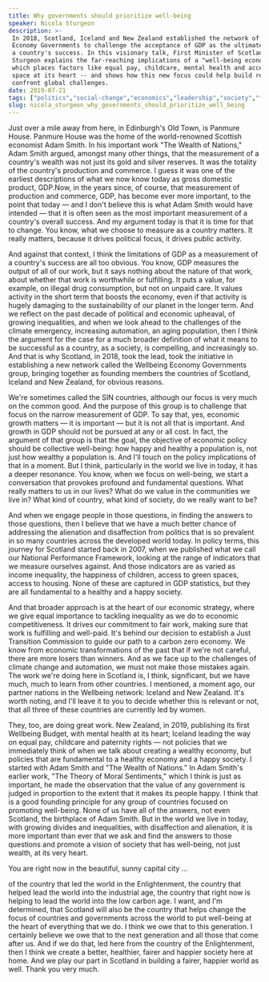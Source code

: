 ```yaml
---
title: Why governments should prioritize well-being
speaker: Nicola Sturgeon
description: >-
 In 2018, Scotland, Iceland and New Zealand established the network of Wellbeing
 Economy Governments to challenge the acceptance of GDP as the ultimate measure of
 a country's success. In this visionary talk, First Minister of Scotland Nicola
 Sturgeon explains the far-reaching implications of a "well-being economy" --
 which places factors like equal pay, childcare, mental health and access to green
 space at its heart -- and shows how this new focus could help build resolve to
 confront global challenges.
date: 2019-07-21
tags: ["politics","social-change","economics","leadership","society","future","policy","inequality"]
slug: nicola_sturgeon_why_governments_should_prioritize_well_being
---
```


Just over a mile away from here, in Edinburgh's Old Town, is Panmure House. Panmure House
was the home of the world-renowned Scottish economist Adam Smith. In his important work
"The Wealth of Nations," Adam Smith argued, amongst many other things, that the
measurement of a country's wealth was not just its gold and silver reserves. It was the
totality of the country's production and commerce. I guess it was one of the earliest
descriptions of what we now know today as gross domestic product, GDP.Now, in the years
since, of course, that measurement of production and commerce, GDP, has become ever more
important, to the point that today — and I don't believe this is what Adam Smith would
have intended — that it is often seen as the most important measurement of a country's
overall success. And my argument today is that it is time for that to change. You know,
what we choose to measure as a country matters. It really matters, because it drives
political focus, it drives public activity.

And against that context, I think the limitations of GDP as a measurement of a country's
success are all too obvious. You know, GDP measures the output of all of our work, but it
says nothing about the nature of that work, about whether that work is worthwhile or
fulfilling. It puts a value, for example, on illegal drug consumption, but not on unpaid
care. It values activity in the short term that boosts the economy, even if that activity
is hugely damaging to the sustainability of our planet in the longer term. And we reflect
on the past decade of political and economic upheaval, of growing inequalities, and when
we look ahead to the challenges of the climate emergency, increasing automation, an aging
population, then I think the argument for the case for a much broader definition of what
it means to be successful as a country, as a society, is compelling, and increasingly
so. And that is why Scotland, in 2018, took the lead, took the initiative in establishing a
new network called the Wellbeing Economy Governments group, bringing together as founding
members the countries of Scotland, Iceland and New Zealand, for obvious
reasons.

We're sometimes called the SIN countries, although our focus is very much on the common
good. And the purpose of this group is to challenge that focus on the narrow measurement
of GDP. To say that, yes, economic growth matters — it is important — but it is not all
that is important. And growth in GDP should not be pursued at any or all cost. In fact,
the argument of that group is that the goal, the objective of economic policy should be
collective well-being: how happy and healthy a population is, not just how wealthy a
population is. And I'll touch on the policy implications of that in a moment. But I think,
particularly in the world we live in today, it has a deeper resonance. You know, when we
focus on well-being, we start a conversation that provokes profound and fundamental
questions. What really matters to us in our lives? What do we value in the communities we
live in? What kind of country, what kind of society, do we really want to
be?

And when we engage people in those questions, in finding the answers to those questions,
then I believe that we have a much better chance of addressing the alienation and
disaffection from politics that is so prevalent in so many countries across the developed
world today. In policy terms, this journey for Scotland started back in 2007, when we
published what we call our National Performance Framework, looking at the range of
indicators that we measure ourselves against. And those indicators are as varied as income
inequality, the happiness of children, access to green spaces, access to housing. None of
these are captured in GDP statistics, but they are all fundamental to a healthy and a
happy society.

And that broader approach is at the heart of our economic strategy, where we give equal
importance to tackling inequality as we do to economic competitiveness. It drives our
commitment to fair work, making sure that work is fulfilling and well-paid. It's behind
our decision to establish a Just Transition Commission to guide our path to a carbon zero
economy. We know from economic transformations of the past that if we're not careful,
there are more losers than winners. And as we face up to the challenges of climate change
and automation, we must not make those mistakes again. The work we're doing here in
Scotland is, I think, significant, but we have much, much to learn from other countries. I
mentioned, a moment ago, our partner nations in the Wellbeing network: Iceland and New
Zealand. It's worth noting, and I'll leave it to you to decide whether this is relevant or
not, that all three of these countries are currently led by women.

They, too, are doing great work. New Zealand, in 2019, publishing its first Wellbeing
Budget, with mental health at its heart; Iceland leading the way on equal pay, childcare
and paternity rights — not policies that we immediately think of when we talk about
creating a wealthy economy, but policies that are fundamental to a healthy economy and a
happy society. I started with Adam Smith and "The Wealth of Nations." In Adam Smith's
earlier work, "The Theory of Moral Sentiments," which I think is just as important, he
made the observation that the value of any government is judged in proportion to the
extent that it makes its people happy. I think that is a good founding principle for any
group of countries focused on promoting well-being. None of us have all of the answers,
not even Scotland, the birthplace of Adam Smith. But in the world we live in today, with
growing divides and inequalities, with disaffection and alienation, it is more important
than ever that we ask and find the answers to those questions and promote a vision of
society that has well-being, not just wealth, at its very heart.

You are right now in the beautiful, sunny capital city ...

of the country that led the world in the Enlightenment, the country that helped lead the
world into the industrial age, the country that right now is helping to lead the world
into the low carbon age. I want, and I'm determined, that Scotland will also be the
country that helps change the focus of countries and governments across the world to put
well-being at the heart of everything that we do. I think we owe that to this generation.
I certainly believe we owe that to the next generation and all those that come after us.
And if we do that, led here from the country of the Enlightenment, then I think we create
a better, healthier, fairer and happier society here at home. And we play our part in
Scotland in building a fairer, happier world as well. Thank you very much.

<!--
ad_duration=3.33
event="TEDSummit 2019"
external_start_time=0
has_talk_citation=0
intro_duration=11.82
is_subtitle_required="False"
is_talk_featured="True"
language="en"
language_swap="False"
native_language="en"
number_of_related_talks=6
number_of_speakers=1
number_of_subtitled_videos=21
number_of_tags=8
number_of_talk_download_languages=21
number_of_talk_more_resources=0
number_of_talk_recommendations=1
number_of_talks_take_actions=2
post_ad_duration=0.83
published_timestamp="2019-07-29 14:49:47"
recording_date="2019-07-21"
speaker_description="First Minister of Scotland"
speaker_is_published=1
speaker_name="Nicola Sturgeon"
talk_more_resources=[]
talk_name="Why governments should prioritize well-being"
talk_recommendations_blurb="More resources curated by Nicola Sturgeon"
talks_tags=["politics","social-change","economics","leadership","society","future","policy","inequality"]
url_audio="https://download.ted.com/talks/NicolaSturgeon_2019T.mp3?apikey=acme-roadrunner"
url_photo_speaker="https://pe.tedcdn.com/images/ted/b604f96d04fc62307c596b295c565ff4e965b503_254x191.jpg"
url_photo_talk="https://s3.amazonaws.com/talkstar-photos/uploads/72bda89f-9bbf-4685-910a-2f151c4f3a8a/NicolaSturgeon_2019T-embed.jpg"
url_webpage="https://www.ted.com/talks/nicola_sturgeon_why_governments_should_prioritize_well_being"
video_type_name="TED Stage Talk"
-->